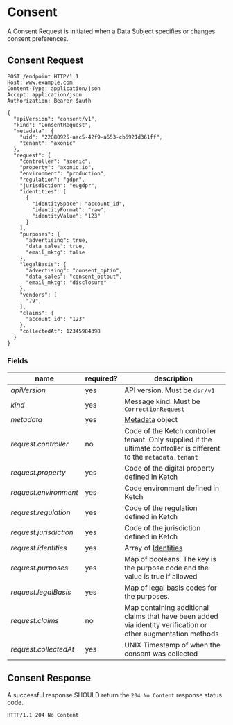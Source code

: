 # Consent

A Consent Request is initiated when a Data Subject specifies or changes consent preferences.

## Consent Request

```http request
POST /endpoint HTTP/1.1
Host: www.example.com
Content-Type: application/json
Accept: application/json
Authorization: Bearer $auth

{
  "apiVersion": "consent/v1",
  "kind": "ConsentRequest",
  "metadata": {
    "uid": "22880925-aac5-42f9-a653-cb6921d361ff",
    "tenant": "axonic"
  },
  "request": {
    "controller": "axonic",
    "property": "axonic.io",
    "environment": "production",
    "regulation": "gdpr",
    "jurisdiction": "eugdpr",
    "identities": [
      {
        "identitySpace": "account_id",
        "identityFormat": "raw",
        "identityValue": "123"
      }
    ],
    "purposes": {
      "advertising": true,
      "data_sales": true,
      "email_mktg": false
    },
    "legalBasis": {
      "advertising": "consent_optin",
      "data_sales": "consent_optout",
      "email_mktg": "disclosure"
    },
    "vendors": [
      "79",
    ],
    "claims": {
      "account_id": "123"
    },
    "collectedAt": 12345984398
  }
}
```

### Fields

| name                         | required? | description                                                                                                         |
|------------------------------|-----------|---------------------------------------------------------------------------------------------------------------------|
| *apiVersion*                 | yes       | API version. Must be `dsr/v1`                                                                                       |
| *kind*                       | yes       | Message kind. Must be `CorrectionRequest`                                                                           |
| *metadata*                   | yes       | [Metadata](../../runtime/v1/Metadata.md) object                                                                     |
| *request.controller*         | no        | Code of the Ketch controller tenant. Only supplied if the ultimate controller is different to the `metadata.tenant` |
| *request.property*           | yes       | Code of the digital property defined in Ketch                                                                       |
| *request.environment*        | yes       | Code environment defined in Ketch                                                                                   |
| *request.regulation*         | yes       | Code of the regulation defined in Ketch                                                                             |
| *request.jurisdiction*       | yes       | Code of the jurisdiction defined in Ketch                                                                           |
| *request.identities*         | yes       | Array of [Identities](../../dsr/v1/README.md#Identity)                                                              |
| *request.purposes*           | yes       | Map of booleans. The key is the purpose code and the value is true if allowed                                       |
| *request.legalBasis*         | yes       | Map of legal basis codes for the purposes.                                                                          |
| *request.claims*             | no        | Map containing additional claims that have been added via identity verification or other augmentation methods       |
| *request.collectedAt*        | yes       | UNIX Timestamp of when the consent was collected                                                                    |

## Consent Response

A successful response SHOULD return the `204 No Content` response status code.

```http request
HTTP/1.1 204 No Content
```
